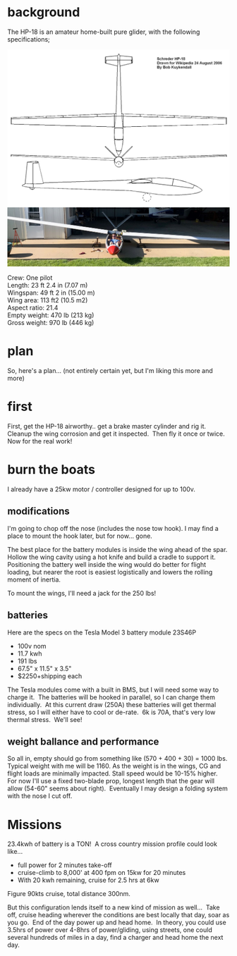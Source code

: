 # background
The HP-18 is an amateur home-built pure glider, with the following specifications;

<img src="./resources/1529px-Wiki_HP-18_3view.gif" alt="3-View" width="800"/>

<img src="./resources/hp18-1.jpg" alt="HP-18" width="800"/>

Crew: One pilot</br>
Length: 23 ft 2.4 in (7.07 m)</br>
Wingspan: 49 ft 2 in (15.00 m)</br>
Wing area: 113 ft2 (10.5 m2)</br>
Aspect ratio: 21.4</br>
Empty weight: 470 lb (213 kg)</br>
Gross weight: 970 lb (446 kg)</br>

# plan
So, here's a plan... (not entirely certain yet, but I'm liking this more and more)

# first
First, get the HP-18 airworthy.. get a brake master cylinder and rig it.  Cleanup the wing corrosion and get it inspected.  Then fly it once or twice.  Now for the real work!

# burn the boats

I already have a 25kw motor / controller designed for up to 100v.

## modifications

I'm going to chop off the nose (includes the nose tow hook). I may find a place to mount the hook later, but for now... gone. 

The best place for the battery modules is inside the wing ahead of the spar. Hollow the wing cavity using a hot knife and build a cradle to support it.  Positioning the battery well inside the wing would do better for flight loading, but nearer the root is easiest logistically and lowers the rolling moment of inertia. 

To mount the wings, I'll need a jack for the 250 lbs!  

## batteries

Here are the specs on the Tesla Model 3 battery module 23S46P

* 100v nom
* 11.7 kwh
* 191 lbs
* 67.5" x 11.5" x 3.5" 
* $2250+shipping each

The Tesla modules come with a built in BMS, but I will need some way to charge it.  The batteries will be hooked in parallel, so I can charge them individually.  At this current draw (250A) these batteries will get thermal stress, so I will either have to cool or de-rate.  6k is 70A, that's very low thermal stress.  We'll see!

## weight ballance and performance
So all in, empty should go from something like (570 + 400 + 30) = 1000 lbs.  Typical weight with me will be 1160. As the weight is in the wings, CG and flight loads are minimally impacted. Stall speed would be 10-15% higher.  For now I'll use a fixed two-blade prop, longest length that the gear will allow (54-60" seems about right).  Eventually I may design a folding system with the nose I cut off.

# Missions
23.4kwh of battery is a TON!  A cross country mission profile could look like... 
* full power for 2 minutes take-off
* cruise-climb to 8,000' at 400 fpm on 15kw for 20 minutes
* With 20 kwh remaining, cruise for 2.5 hrs at 6kw

Figure 90kts cruise, total distance 300nm.  

But this configuration lends itself to a new kind of mission as well...  Take off, cruise heading wherever the conditions are best locally that day, soar as you go.  End of the day power up and head home.  In theory, you could use 3.5hrs of power over 4-8hrs of power/gliding, using streets, one could several hundreds of miles in a day, find a charger and head home the next day.

